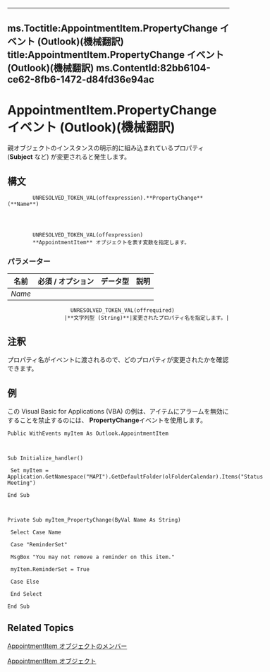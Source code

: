 

---
ms.Toctitle:AppointmentItem.PropertyChange イベント (Outlook)(機械翻訳)
title:AppointmentItem.PropertyChange イベント (Outlook)(機械翻訳)
ms.ContentId:82bb6104-ce62-8fb6-1472-d84fd36e94ac
---
# AppointmentItem.PropertyChange イベント (Outlook)(機械翻訳)




親オブジェクトのインスタンスの明示的に組み込まれているプロパティ (**Subject** など) が変更されると発生します。

## 構文

            UNRESOLVED_TOKEN_VAL(offexpression).**PropertyChange**(**Name**)




            UNRESOLVED_TOKEN_VAL(offexpression)
            **AppointmentItem** オブジェクトを表す変数を指定します。

### パラメーター

|**名前**|**必須 / オプション**|**データ型**|**説明**|
|---|---|---|---|
|*Name*|
                        UNRESOLVED_TOKEN_VAL(offrequired)
                      |**文字列型 (String)**|変更されたプロパティ名を指定します。|





## 注釈
プロパティ名がイベントに渡されるので、どのプロパティが変更されたかを確認できます。



## 例
この Visual Basic for Applications (VBA) の例は、アイテムにアラームを無効にすることを禁止するのには、 **PropertyChange**イベントを使用します。

```sourcecode
Public WithEvents myItem As Outlook.AppointmentItem 
 
 
 
Sub Initialize_handler() 
 
 Set myItem = Application.GetNamespace("MAPI").GetDefaultFolder(olFolderCalendar).Items("Status Meeting") 
 
End Sub 
 
 
 
Private Sub myItem_PropertyChange(ByVal Name As String) 
 
 Select Case Name 
 
 Case "ReminderSet" 
 
 MsgBox "You may not remove a reminder on this item." 
 
 myItem.ReminderSet = True 
 
 Case Else 
 
 End Select 
 
End Sub
```




## Related Topics

[AppointmentItem オブジェクトのメンバー](c72c459d-6d3c-7a05-aa4a-b1b767ddc0b2.md)

[AppointmentItem オブジェクト](204a409d-654e-27aa-643a-8344c631b82d.md)




